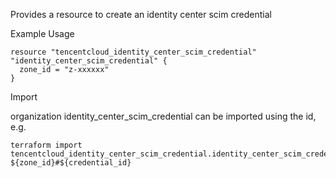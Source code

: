 Provides a resource to create an identity center scim credential

Example Usage

```hcl
resource "tencentcloud_identity_center_scim_credential" "identity_center_scim_credential" {
  zone_id = "z-xxxxxx"
}
```

Import

organization identity_center_scim_credential can be imported using the id, e.g.

```
terraform import tencentcloud_identity_center_scim_credential.identity_center_scim_credential ${zone_id}#${credential_id}
```
